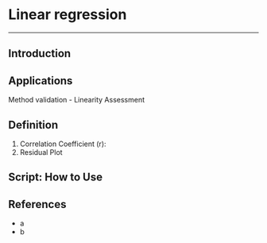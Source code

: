 # Linear regression
---
## Introduction

## Applications

Method validation - Linearity Assessment

## Definition

1. Correlation Coefficient (r): 
2. Residual Plot

## Script: How to Use

## References
- a
- b


